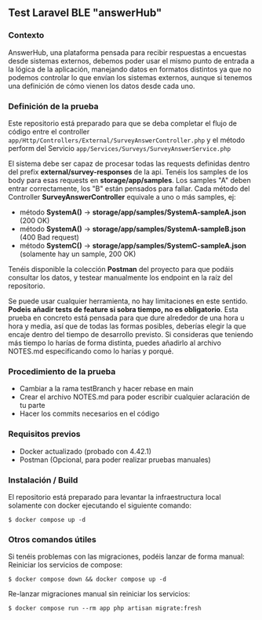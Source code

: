 ## Test Laravel BLE "answerHub"

### Contexto 
AnswerHub, una plataforma pensada para recibir respuestas a encuestas desde sistemas externos, debemos poder usar el mismo punto de entrada a la lógica de la aplicación, manejando datos en formatos distintos ya que no podemos controlar lo que envían los sistemas externos, aunque si tenemos una definición de cómo vienen los datos desde cada uno.

### Definición de la prueba
Este repositorio está preparado para que se deba completar el flujo de código entre el controller
`app/Http/Controllers/External/SurveyAnswerController.php` y el método perform del Servicio
`app/Services/Surveys/SurveyAnswerService.php`

El sistema debe ser capaz de procesar todas las requests definidas dentro del prefix **external/survey-responses** de la api.
Tenéis los samples de los body para esas requests en **storage/app/samples**. Los samples "A" deben entrar correctamente, los "B" están pensados para fallar. Cada método del Controller **SurveyAnswerController** equivale a uno o más samples, ej:
- método **SystemA()** -> **storage/app/samples/SystemA-sampleA.json** (200 OK)
- método **SystemA()** -> **storage/app/samples/SystemA-sampleB.json** (400 Bad request)
- método  **SystemC()** -> **storage/app/samples/SystemC-sampleA.json** (solamente hay un sample, 200 OK)

Tenéis disponible la colección **Postman** del proyecto para que podáis consultar los datos, y testear manualmente los endpoint en la raíz del repositorio.

Se puede usar cualquier herramienta, no hay limitaciones en este sentido.
**Podeis añadir tests de feature si sobra tiempo, no es obligatorio**.
Esta prueba en concreto está pensada para que dure alrededor de una hora u hora y media, así que de todas las formas posibles,
deberías elegir la que encaje dentro del tiempo de desarrollo previsto. Si consideras que teniendo más tiempo lo harías de forma distinta,
puedes añadirlo al archivo NOTES.md especificando como lo harías y porqué.

### Procedimiento de la prueba
 - Cambiar a la rama testBranch y hacer rebase en main
 - Crear el archivo NOTES.md para poder escribir cualquier aclaración de tu parte
 - Hacer los commits necesarios en el código
### Requisitos previos
 - Docker actualizado (probado con 4.42.1)
 - Postman (Opcional, para poder realizar pruebas manuales)

### Instalación / Build
El repositorio está preparado para levantar la infraestructura local solamente con docker ejecutando el siguiente comando:
```shell
$ docker compose up -d
```

### Otros comandos útiles
Si tenéis problemas con las migraciones, podéis lanzar de forma manual:
Reiniciar los servicios de compose:
```shell
$ docker compose down && docker compose up -d
```
Re-lanzar migraciones manual sin reiniciar los servicios:
```shell
$ docker compose run --rm app php artisan migrate:fresh
```

